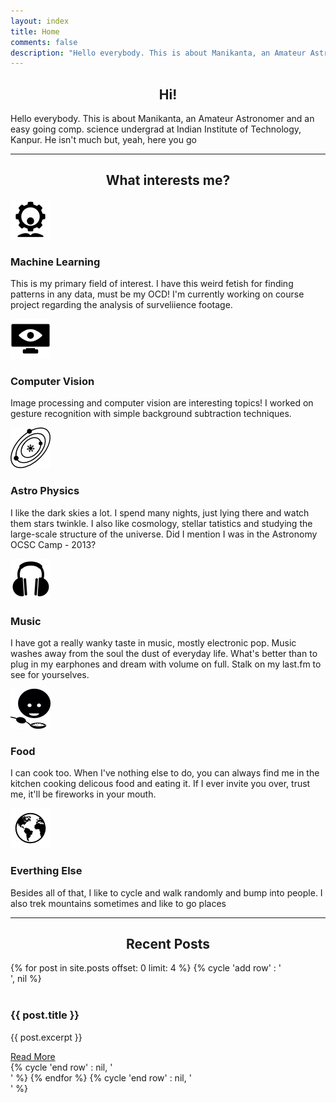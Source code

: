 ```yaml
---
layout: index
title: Home
comments: false
description: "Hello everybody. This is about Manikanta, an Amateur Astronomer and an easy going comp. science undergrad at Indian Institute of Technology, Kanpur. He isn't much but, yeah, here you go"
---
```


<center>
	<h2>Hi!</h2>
</center>
Hello everybody. This is about Manikanta, an Amateur Astronomer and an easy going comp. science undergrad at Indian Institute of Technology, Kanpur. He isn't much but, yeah, here you go

<hr class="hr-line">

<center>
	<h2>What interests me?</h2>
</center>

<div class="row mt ">
    <div class="col-md-6">
        <div class="centered">
            <img src="assets/img/interests/ml.png">
        </div>
    <h3 class="centered">Machine Learning</h3>
        <p>This is my primary field of interest. I have this weird fetish for finding patterns in any data, must be my OCD! I'm currently working on course project regarding the analysis of surveliience footage.</p>
    </div>
    <div class="col-md-6">
        <div class="centered">
            <img src="assets/img/interests/eye.png">
        </div>
        <h3 class="centered">Computer Vision</h3>
        <p>Image processing and computer vision are interesting topics! I worked on gesture recognition with simple background subtraction techniques.</p>
    </div>
</div>

<div class="row mt ">
    <div class="col-md-6">
        <div class="centered">
            <img src="assets/img/interests/universe.png">
        </div>
        <h3 class="centered">Astro Physics</h3>
        <p>I like the dark skies a lot. I spend many nights, just lying there and watch them stars twinkle. I also like cosmology, stellar tatistics and studying the large-scale structure of the universe. Did I mention I was in the Astronomy OCSC Camp - 2013?</p>
    </div>
    <div class="col-md-6">
        <div class="centered">
            <img src="assets/img/interests/music.png">
        </div>
        <h3 class="centered">Music</h3>
        <p>I have got a really wanky taste in music, mostly electronic pop. Music washes away from the soul the dust of everyday life. What's better than to plug in my earphones and dream with volume on full. Stalk on my last.fm to see for yourselves.</p>
    </div>
</div>

<div class="row mt ">
    <div class="col-md-6">
        <div class="centered">
            <img src="assets/img/interests/food.png">
        </div>
        <H3 class="centered">Food</H3>
        <p>
            I can cook too. When I've nothing else to do, you can always find me in the kitchen cooking delicous food and eating it. If I ever invite you over, trust me, it'll be fireworks in your mouth.
        </p>
    </div>
    <div class="col-md-6">
        <div class="centered">
            <img src="assets/img/interests/earth.png">
        </div>
        <h3 class="centered">Everthing Else</h3>
        <p>Besides all of that, I like to cycle and walk randomly and bump into people. I also trek mountains sometimes and like to go places </p>
    </div>
</div>


<hr class="hr-line">

<center>
	<h2>Recent Posts</h2>
</center>

<div class="post-list">
    {% for post in site.posts offset: 0 limit: 4 %}
        {% cycle 'add row' : '<div class="row">', nil %}
            <div class="col-md-6">
                <div class="image">
                    <img src="{{ site.url }}/assets/img/placeholder-big.jpg" alt="" />
                    <div class="caption">
                        <h3>{{ post.title }}</h3>
                        <p>{{ post.excerpt }}</p>
                        <a href="{{ site.url }}{{ post.url }}" class="btn zoombtn">Read More</a>
                    </div>
                </div> 
            </div>
        {% cycle 'end row' : nil, '</div>' %}
    {% endfor %}
    {% cycle 'end row' : nil, '</div>' %}
</div>
